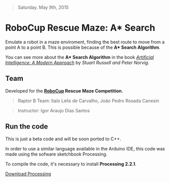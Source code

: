 >Saturday. May 9th, 2015

# RoboCup Rescue Maze: A* Search

Emulate a robot in a maze enviroment, finding the best route to move from a point A to a point B. This is possible because of the **A\* Search Algorithm**.

You can see more about the **A\* Search Algorithm** in the book [_Artificial Intelligence: A Modern Approach_](http://aima.cs.berkeley.edu/) by _Stuart Russell and Peter Norvig_.


## Team

Developed for the **[RoboCup](http://www.robocup.org/) Rescue Maze Competition**.

> Raptor B Team: Italo Lelis de Carvalho, João Pedro Rosada Canesin

> Instructor: Igor Araujo Dias Santos

## Run the code

This is just a beta code and will be soon ported to C++.

In order to use a similar language available in the Arduino IDE, this code was
made using the sofware sketchbook Processing.

To compile the code, it's necessary to install **Processing 2.2.1**.

[Download Processing](http://processing.org/download/)




